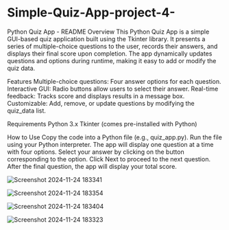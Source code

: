 # Simple-Quiz-App-project-4-

Python Quiz App - README
Overview
This Python Quiz App is a simple GUI-based quiz application built using the Tkinter library. It presents a series of multiple-choice questions to the user, records their answers, and displays their final score upon completion. The app dynamically updates questions and options during runtime, making it easy to add or modify the quiz data.

Features
Multiple-choice questions: Four answer options for each question.
Interactive GUI: Radio buttons allow users to select their answer.
Real-time feedback: Tracks score and displays results in a message box.
Customizable: Add, remove, or update questions by modifying the quiz_data list.

Requirements
Python 3.x
Tkinter (comes pre-installed with Python)

How to Use
Copy the code into a Python file (e.g., quiz_app.py).
Run the file using your Python interpreter.
The app will display one question at a time with four options.
Select your answer by clicking on the button corresponding to the option.
Click Next to proceed to the next question.
After the final question, the app will display your total score.

![Screenshot 2024-11-24 183341](https://github.com/user-attachments/assets/3c787829-210b-4e47-8adc-8b3b7955e248)

![Screenshot 2024-11-24 183354](https://github.com/user-attachments/assets/cafe6c09-2216-4e76-823a-d48f48f0616f)

![Screenshot 2024-11-24 183404](https://github.com/user-attachments/assets/1889ff59-5e0f-47f1-aeb1-089b080b97d1)

![Screenshot 2024-11-24 183323](https://github.com/user-attachments/assets/30d9e00f-8c78-40cd-bba4-f916f1f352be)
